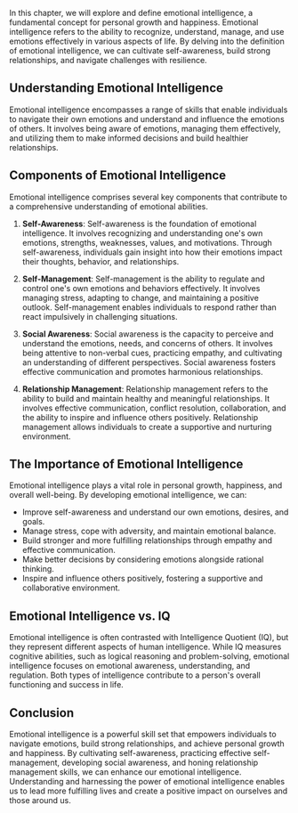 
In this chapter, we will explore and define emotional intelligence, a fundamental concept for personal growth and happiness. Emotional intelligence refers to the ability to recognize, understand, manage, and use emotions effectively in various aspects of life. By delving into the definition of emotional intelligence, we can cultivate self-awareness, build strong relationships, and navigate challenges with resilience.

**Understanding Emotional Intelligence**
----------------------------------------

Emotional intelligence encompasses a range of skills that enable individuals to navigate their own emotions and understand and influence the emotions of others. It involves being aware of emotions, managing them effectively, and utilizing them to make informed decisions and build healthier relationships.

**Components of Emotional Intelligence**
----------------------------------------

Emotional intelligence comprises several key components that contribute to a comprehensive understanding of emotional abilities.

1. **Self-Awareness**: Self-awareness is the foundation of emotional intelligence. It involves recognizing and understanding one's own emotions, strengths, weaknesses, values, and motivations. Through self-awareness, individuals gain insight into how their emotions impact their thoughts, behavior, and relationships.

2. **Self-Management**: Self-management is the ability to regulate and control one's own emotions and behaviors effectively. It involves managing stress, adapting to change, and maintaining a positive outlook. Self-management enables individuals to respond rather than react impulsively in challenging situations.

3. **Social Awareness**: Social awareness is the capacity to perceive and understand the emotions, needs, and concerns of others. It involves being attentive to non-verbal cues, practicing empathy, and cultivating an understanding of different perspectives. Social awareness fosters effective communication and promotes harmonious relationships.

4. **Relationship Management**: Relationship management refers to the ability to build and maintain healthy and meaningful relationships. It involves effective communication, conflict resolution, collaboration, and the ability to inspire and influence others positively. Relationship management allows individuals to create a supportive and nurturing environment.

**The Importance of Emotional Intelligence**
--------------------------------------------

Emotional intelligence plays a vital role in personal growth, happiness, and overall well-being. By developing emotional intelligence, we can:

* Improve self-awareness and understand our own emotions, desires, and goals.
* Manage stress, cope with adversity, and maintain emotional balance.
* Build stronger and more fulfilling relationships through empathy and effective communication.
* Make better decisions by considering emotions alongside rational thinking.
* Inspire and influence others positively, fostering a supportive and collaborative environment.

**Emotional Intelligence vs. IQ**
---------------------------------

Emotional intelligence is often contrasted with Intelligence Quotient (IQ), but they represent different aspects of human intelligence. While IQ measures cognitive abilities, such as logical reasoning and problem-solving, emotional intelligence focuses on emotional awareness, understanding, and regulation. Both types of intelligence contribute to a person's overall functioning and success in life.

**Conclusion**
--------------

Emotional intelligence is a powerful skill set that empowers individuals to navigate emotions, build strong relationships, and achieve personal growth and happiness. By cultivating self-awareness, practicing effective self-management, developing social awareness, and honing relationship management skills, we can enhance our emotional intelligence. Understanding and harnessing the power of emotional intelligence enables us to lead more fulfilling lives and create a positive impact on ourselves and those around us.
